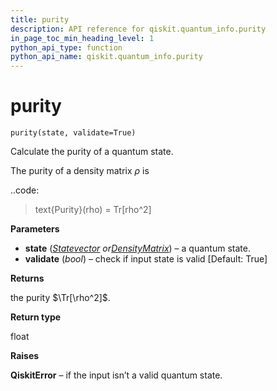 ```yaml
---
title: purity
description: API reference for qiskit.quantum_info.purity
in_page_toc_min_heading_level: 1
python_api_type: function
python_api_name: qiskit.quantum_info.purity
---
```


# purity

<span id="qiskit.quantum_info.purity" />

`purity(state, validate=True)`

Calculate the purity of a quantum state.

The purity of a density matrix $\rho$ is

..code:

> text\{Purity}(rho) = Tr\[rho^2]

**Parameters**

*   **state** ([*Statevector*](qiskit.quantum_info.Statevector "qiskit.quantum_info.Statevector")  *or*[*DensityMatrix*](qiskit.quantum_info.DensityMatrix "qiskit.quantum_info.DensityMatrix")) – a quantum state.
*   **validate** (*bool*) – check if input state is valid \[Default: True]

**Returns**

the purity $\Tr[\rho^2]$.

**Return type**

float

**Raises**

**QiskitError** – if the input isn’t a valid quantum state.

